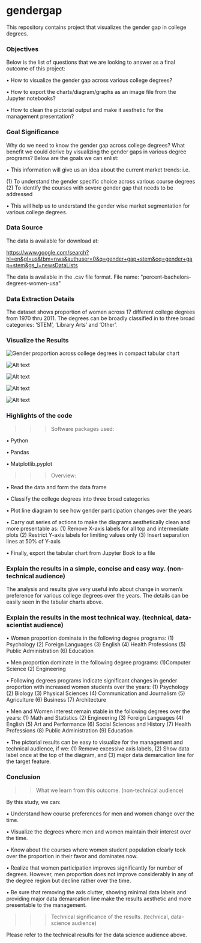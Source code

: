 # gendergap
This repository contains project that visualizes the gender gap in college degrees.

### Objectives ###

Below is the list of questions that we are looking to answer as a final outcome of this project:
    
•	How to visualize the gender gap across various college degrees?
         
•	How to export the charts/diagram/graphs as an image file from the Jupyter notebooks?
    
•	How to clean the pictorial output and make it aesthetic for the management presentation?

### Goal Significance ### 

Why do we need to know the gender gap across college degrees? What benefit we could derive by visualizing the gender gaps in 
various degree programs? Below are the goals we can enlist: 

•	This information will give us an idea about the current market trends: i.e. 
   
  (1)	To understand the gender specific choice across various course degrees
  (2)	To identify the courses with severe gender gap that needs to be addressed
    
  •	This will help us to understand the gender wise market segmentation for various college degrees. 
  
### Data Source ###

The data is available for download at:

https://www.google.com/search?hl=en&gl=us&tbm=nws&authuser=0&q=gender+gap+stem&oq=gender+gap+stem&gs_l=newsDataLists

The data is available in the .csv file format. File name: "percent-bachelors-degrees-women-usa"

### Data Extraction Details ###

The dataset shows proportion of women across 17 different college degrees from 1970 thru 2011. The degrees can be broadly 
classified in to three broad categories: ‘STEM’, ‘Library Arts’ and ‘Other’.

### Visualize the Results ###

![Gender proportion across college degrees in compact tabular chart](https://github.com/mitrandatastat/gendergap/images/output_3_0.png)

![Alt text](https://github.com/mitrandatastat/gendergap/images/output_5_0.png?raw=true)

![Alt text](https://github.com/mitrandatastat/gendergap/images/output_7_0.png?raw=true)

![Alt text](https://github.com/mitrandatastat/gendergap/images/output_9_0.png?raw=true)

![Alt text](https://github.com/mitrandatastat/gendergap/images/output_11_0.png?raw=true)

### Highlights of the code ###

>>> Software packages used:  

•	Python
 
•	Pandas
 
•	Matplotlib.pyplot

>>> Overview:

•	Read the data and form the data frame 
 
•	Classify the college degrees into three broad categories 
 
•	Plot line diagram to see how gender participation changes over the years 
 
•	Carry out series of actions to make the diagrams aesthetically clean and more presentable as:
(1)	Remove X-axis labels for all top and intermediate plots
(2)	Restrict Y-axis labels for limiting values only
(3)	Insert separation lines at 50% of Y-axis
 
•	Finally, export the tabular chart from Jupyter Book to a file 

### Explain the results in a simple, concise and easy way. (non-technical audience) ###

The analysis and results give very useful info about change in women’s preference for various college degrees over the years. The details can be easily seen in the tabular charts above. 

### Explain the results in the most technical way. (technical, data-scientist audience) ###

•	Women proportion dominate in the following degree programs:
(1)	Psychology
(2) Foreign Languages
(3)	English
(4)	Health Professions
(5)	Public Administration
(6)	Education
  
•	Men proportion dominate in the following degree programs:
(1)Computer Science
(2)	Engineering

•	Following degrees programs indicate significant changes in gender proportion with increased women students over the years:
(1)	Psychology
(2)	Biology
(3)	Physical Sciences
(4)	Communication and Journalism
(5)	Agriculture
(6)	Business
(7)	Architecture

•	Men and Women interest remain stable in the following degrees over the years:
(1)	Math and Statistics
(2)	Engineering
(3)	Foreign Languages
(4)	English
(5)	Art and Performance
(6)	Social Sciences and History
(7)	Health Professions
(8)	Public Administration
(9)	Education
 
•	The pictorial results can be easy to visualize for the management and technical audience, if we:
(1)	Remove excessive axis labels, 
(2)	Show data label once at the top of the diagram, and
(3) major data demarcation line for the target feature.
  
### Conclusion ###
>> What we learn from this outcome. (non-technical audience)

By this study, we can:

•	Understand how course preferences for men and women change over the time.
   
•	Visualize the degrees where men and women maintain their interest over the time.
   
•	Know about the courses where women student population clearly took over the proportion in their favor and dominates now. 
   
•	Realize that women participation improves significantly for number of degrees. However, men proportion does not improve considerably in any of the degree region but decline rather over the time.
   
•	Be sure that removing the axis clutter, showing minimal data labels and providing major data demarcation line make the results aesthetic and more presentable to the management. 
   
>>> Technical significance of the results. (technical, data-science audience)
   
Please refer to the technical results for the data science audience above. 


